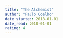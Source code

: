 ```yaml
---
title: "The Alchemist"
author: "Paulo Coelho"
date_started: 2018-01-01
date_read: 2018-01-01
rating: 4
---
```

